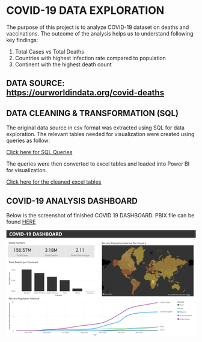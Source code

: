 # COVID-19 DATA EXPLORATION

The purpose of this project is to analyze COVID-19 dataset on deaths and vaccinations. The outcome of the analysis helps us to understand following key findings:

1. Total Cases vs Total Deaths
2. Countries with highest infection rate compared to population
3. Continent with the highest death count


## DATA SOURCE: https://ourworldindata.org/covid-deaths


## DATA CLEANING & TRANSFORMATION (SQL)

The original data source in csv format was extracted using SQL for data exploration. The relevant tables needed for visualization were created using queries as follow:

[Click here for SQL Queries](https://github.com/munirauni/Covid19_Data_Exploration/blob/cd6725cc9b4ea73f4066dc36fce29eaa2269c6e7/SQL%20QUERIES%20COVID-19.sql)

The queries were then converted to excel tables and loaded into Power BI for visualization.

[Click here for the cleaned excel tables](https://drive.google.com/drive/folders/1qbuLBGgNMwLmsnLwep49uyu2q7QbnlJu?usp=sharing)


## COVID-19 ANALYSIS DASHBOARD

Below is the screenshot of finished COVID 19 DASHBOARD. PBIX file can be found [HERE](https://drive.google.com/drive/folders/1MDYeFs4bzUeLp7Aw1uH9L9Lqlif9wiOS?usp=sharing)

![](/Docs/assets/Covid-19%20Dashboard.png)
